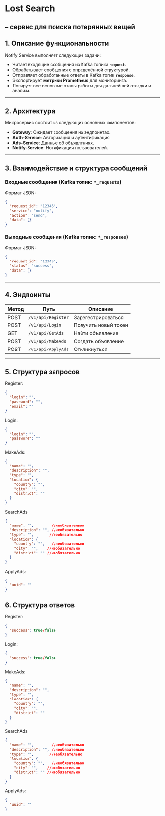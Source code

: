 
# **Lost Search**

–  сервис для поиска потерянных вещей
---



## **1. Описание функциональности**

Notify Service выполняет следующие задачи:

- Читает входящие сообщения из Kafka топика **`request`**.
- Обрабатывает сообщения с определённой структурой.
- Отправляет обработанные ответы в Kafka топик **`response`**.
- Экспортирует **метрики Prometheus** для мониторинга.
- Логирует все основные этапы работы для дальнейшей отладки и анализа.

---

## **2. Архитектура**

Микросервис состоит из следующих основных компонентов:

- **Gateway**: Ожидает сообщения на эндпоинтах.
- **Auth-Service**: Авторизация и аутентификация.
- **Ads-Service**: Данные об объявлениях.
- **Notify-Service**: Нотификация пользователей.

---

## **3. Взаимодействие и структура сообщений**

### **Входные сообщения (Kafka топик: `*_requests`)**

Формат JSON:

```json
{
  "request_id": "12345",
  "service": "notify",
  "action": "send",
  "data": {}
}
```

### **Выходные сообщения (Kafka топик: `*_responses`)**

Формат JSON:

```json
{
  "request_id": "12345",
  "status": "success",
  "data": {}
}
```

---

## **4. Эндпоинты**

| Метод | Путь               | Описание             |
|-------|--------------------|----------------------|
| POST  | `/v1/api/Register` | Зарегестрироваться   |
| POST  | `/v1/api/Login`    | Получить новый токен |
| GET   | `/v1/api/GetAds`   | Найти объявление     |
| POST  | `/v1/api/MakeAds`  | Создать объявление   |
| POST  | `/v1/api/ApplyAds` | Откликнуться         |


---


## **5. Структура запросов**


Register:

```json
{
  "login": "",
  "password": "",
  "email": ""
}
```

Login:

```json
{
  "login": "",
  "password": ""
}
```

MakeAds:

```json
{
  "name": "",
  "description": "",
  "type": "",
  "location": {
    "country": "",
    "city": "",
    "district": ""
  }
}
```

SearchAds:

```json
{
  "name": "",        //необязательно
  "description": "", //необязательно
  "type": "",       //необязательно
  "location": {
    "country": "",   //необязательно
    "city": "",    //необязательно
    "district": "" //необязательно
  }
}
```

ApplyAds:

```json
{
  "uuid": ""
}
```


## **6. Структура ответов**


Register:

```json
{
  "success": true/false
}
```

Login:

```json
{
  "success": true/false
}
```

MakeAds:

```json
{
  "name": "",
  "description": "",
  "type": "",
  "location": {
    "country": "",
    "city": "",
    "district": ""
  }
}
```

SearchAds:

```json
{
  "name": "",        //необязательно
  "description": "", //необязательно
  "type": "",       //необязательно
  "location": {
    "country": "",   //необязательно
    "city": "",    //необязательно
    "district": "" //необязательно
  }
}
```

ApplyAds:

```json
{
  "uuid": ""
}
```


